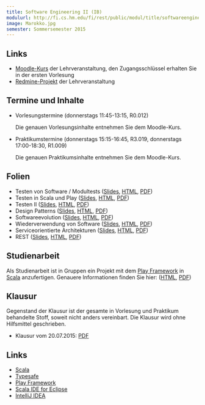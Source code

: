 ```yaml
---
title: Software Engineering II (IB)
modulurl: http://fi.cs.hm.edu/fi/rest/public/modul/title/softwareengineeringiiib
image: Marokko.jpg
semester: Sommersemester 2015
---
```


<div class="row">
<div class="span6">

## Links

-   [Moodle-Kurs](https://moodle.hm.edu/course/view.php?id=5449) der Lehrveranstaltung,
    den Zugangsschlüssel erhalten Sie in der ersten Vorlesung
-   [Redmine-Projekt](https://redmine.cs.hm.edu/) der Lehrveranstaltung

## Termine und Inhalte

-   Vorlesungstermine (donnerstags 11:45-13:15, R0.012)

    Die genauen Vorlesungsinhalte entnehmen Sie dem Moodle-Kurs.

-   Praktikumstermine (donnerstags 15:15-16:45, R3.019, donnerstags 17:00-18:30, R1.009)

    Die genauen Praktikumsinhalte entnehmen Sie dem Moodle-Kurs.

## Folien

-   Testen von Software / Modultests
    ([Slides](https://dl.dropboxusercontent.com/u/13563262/lectures/swengiiib/presentation/01_Testen_Modultests.html),
    [HTML](https://dl.dropboxusercontent.com/u/13563262/lectures/swengiiib/html/01_Testen_Modultests.html),
    [PDF](https://dl.dropboxusercontent.com/u/13563262/lectures/swengiiib/pdf/01_Testen_Modultests.pdf))
-   Testen in Scala und Play
    ([Slides](https://dl.dropboxusercontent.com/u/13563262/lectures/swengiiib/presentation/02_Testen_Scala_Play.html),
    [HTML](https://dl.dropboxusercontent.com/u/13563262/lectures/swengiiib/html/02_Testen_Scala_Play.html),
    [PDF](https://dl.dropboxusercontent.com/u/13563262/lectures/swengiiib/pdf/02_Testen_Scala_Play.pdf))
-   Testen II
    ([Slides](https://dl.dropboxusercontent.com/u/13563262/lectures/swengiiib/presentation/03_TestenII.html),
    [HTML](https://dl.dropboxusercontent.com/u/13563262/lectures/swengiiib/html/03_TestenII.html),
    [PDF](https://dl.dropboxusercontent.com/u/13563262/lectures/swengiiib/pdf/03_TestenII.pdf))
-   Design Patterns
    ([Slides](https://dl.dropboxusercontent.com/u/13563262/lectures/swengiiib/presentation/04_DesignPatterns.html),
    [HTML](https://dl.dropboxusercontent.com/u/13563262/lectures/swengiiib/html/04_DesignPatterns.html),
    [PDF](https://dl.dropboxusercontent.com/u/13563262/lectures/swengiiib/pdf/04_DesignPatterns.pdf))
-   Softwareevolution
    ([Slides](https://dl.dropboxusercontent.com/u/13563262/lectures/swengiiib/presentation/05_Softwareevolution.html),
    [HTML](https://dl.dropboxusercontent.com/u/13563262/lectures/swengiiib/html/05_Softwareevolution.html),
    [PDF](https://dl.dropboxusercontent.com/u/13563262/lectures/swengiiib/pdf/05_Softwareevolution.pdf))
-   Wiederverwendung von Software
    ([Slides](https://dl.dropboxusercontent.com/u/13563262/lectures/swengiiib/presentation/06_Wiederverwendung.html),
    [HTML](https://dl.dropboxusercontent.com/u/13563262/lectures/swengiiib/html/06_Wiederverwendung.html),
    [PDF](https://dl.dropboxusercontent.com/u/13563262/lectures/swengiiib/pdf/06_Wiederverwendung.pdf))
-   Serviceorientierte Architekturen
    ([Slides](https://dl.dropboxusercontent.com/u/13563262/lectures/swengiiib/presentation/07_SOA.html),
    [HTML](https://dl.dropboxusercontent.com/u/13563262/lectures/swengiiib/html/07_SOA.html),
    [PDF](https://dl.dropboxusercontent.com/u/13563262/lectures/swengiiib/pdf/07_SOA.pdf))
-   REST
    ([Slides](https://dl.dropboxusercontent.com/u/13563262/lectures/swengiiib/presentation/08_REST.html),
    [HTML](https://dl.dropboxusercontent.com/u/13563262/lectures/swengiiib/html/08_REST.html),
    [PDF](https://dl.dropboxusercontent.com/u/13563262/lectures/swengiiib/pdf/08_REST.pdf))

</div>
<div class="span6">

## Studienarbeit

Als Studienarbeit ist in Gruppen ein Projekt mit dem [Play
Framework](https://www.playframework.com/) in [Scala](http://scala-lang.org/)
anzufertigen. Genauere Informationen finden Sie hier:
([HTML](https://dl.dropboxusercontent.com/u/13563262/lectures/swengiiib/html/Studienarbeit.html),
[PDF](https://dl.dropboxusercontent.com/u/13563262/lectures/swengiiib/pdf/Studienarbeit.pdf))

## Klausur

Gegenstand der Klausur ist der gesamte in Vorlesung und Praktikum
behandelte Stoff, soweit nicht anders vereinbart. Die Klausur
wird ohne Hilfsmittel geschrieben.

-   Klausur vom 20.07.2015: [PDF](https://dl.dropboxusercontent.com/u/13563262/lectures/swengiiib/pdf/KlausurSS15.pdf)

## Links

-   [Scala](http://scala-lang.org/)
-   [Typesafe](https://typesafe.com/)
-   [Play Framework](https://www.playframework.com/)
-   [Scala IDE for Eclipse](http://scala-ide.org/)
-   [IntelliJ IDEA](http://www.jetbrains.com/idea/features/scala.html)


</div>
</div>

